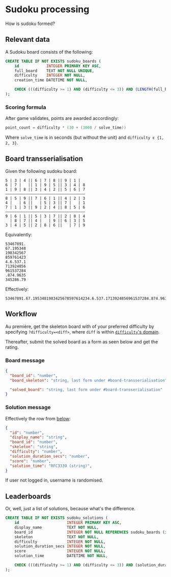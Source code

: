 # Sudoku processing
How is sudoku formed?

## Relevant data

A Sudoku board consists of the following:

```sql
CREATE TABLE IF NOT EXISTS sudoku_boards (
    id            INTEGER PRIMARY KEY ASC,                                               -- Unique board ID
    full_board    TEXT NOT NULL UNIQUE,                                                  -- The full "solved" board repr
    difficulty    INTEGER NOT NULL,                                                      -- Board "difficulty", between one and three
    creation_time DATETIME NOT NULL,                                                     -- Time the board was generated

    CHECK (((difficulty >= 1) AND (difficulty <= 3)) AND (LENGTH(full_board) == 9 * 9))
);
```

### Scoring formula

After game validates, points are awarded accordingly:

```c
point_count = difficulty * (30 + (3000 / solve_time))
```

Where `solve_time` is in seconds (but without the unit) and `difficulty ϵ {1, 2, 3}`.

## Board transserialisation

Given the following sudoku board:

```plaintext
5 | 3 | 4 || 6 | 7 | 8 || 9 | 1 |
6 | 7 |   || 1 | 9 | 5 || 3 | 4 | 8
1 | 9 | 8 || 3 | 4 | 2 || 5 | 6 | 7
———————————————————————————————————
8 | 5 | 9 || 7 | 6 | 1 || 4 | 2 | 3
4 |   | 6 ||   | 5 | 3 || 7 |   | 1
7 | 1 | 3 || 9 | 2 | 4 || 8 | 5 | 6
———————————————————————————————————
9 | 6 | 1 || 5 | 3 | 7 || 2 | 8 | 4
  | 8 | 7 || 4 |   | 9 || 6 | 3 | 5
3 | 4 | 5 || 2 | 8 | 6 ||   | 7 | 9
```

Equivalently:

```plaintext
53467891.
67.195348
198342567
859761423
4.6.537.1
713924856
961537284
.874.9635
345286.79
```

Effectively:

```plaintext
53467891.67.1953481983425678597614234.6.537.1713924856961537284.874.9635345286.79
```

## Workflow

Au première, get the skeleton board with of your preferred difficulty by specifying `?difficulty=<diff>`, where `diff` is within [`difficulty`'s domain](#scoring-formula).

Thereafter, submit the solved board as a form as seen below and get the rating.

### Board message

```json
{
  "board_id": "number",
  "board_skeleton": "string, last form under #board-transserialisation",

  "solved_board": "string, last form under #board-transserialisation"  // Only present when submitting a board solve
}
```

### Solution message

Effectively the row from [below](#leaderboards):

```json
{
  "id": "number",
  "display_name": "string",
  "board_id": "number",
  "skeleton": "string",
  "difficulty": "number",
  "solution_duration_secs": "number",
  "score": "number",
  "solution_time": "RFC3339 (string)",
}
```

If user not logged in, username is randomised.

## Leaderboards

Or, well, just a list of solutions, because what's the difference.

```sql
CREATE TABLE IF NOT EXISTS sudoku_solutions (
    id                     INTEGER PRIMARY KEY ASC,                                                     -- Unique solution ID
    display_name           TEXT NOT NULL,                                                               -- Solver's display name
    board_id               INTEGER NOT NULL REFERENCES sudoku_boards (id),                              -- The solved board ID
    skeleton               TEXT NOT NULL,                                                               -- The solved board skeleton
    difficulty             INTEGER NOT NULL,                                                            -- Board "difficulty", between one and three
    solution_duration_secs INTEGER NOT NULL,                                                            -- Time in seconds taken to achieve the solution
    score                  INTEGER NOT NULL,                                                            -- Score achieved for the solve
    solution_time          DATETIME NOT NULL,                                                           -- Time the solution occured at

    CHECK (((difficulty >= 1) AND (difficulty <= 3)) AND (solution_duration_secs > 0) AND (score > 0))
);
```
